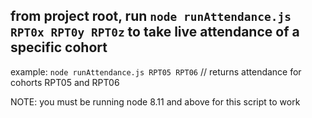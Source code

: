 ## from project root, run `node runAttendance.js RPT0x RPT0y RPT0z` to take live attendance of a specific cohort

example: `node runAttendance.js RPT05 RPT06` // returns attendance for cohorts RPT05 and RPT06

NOTE: you must be running node 8.11 and above for this script to work
